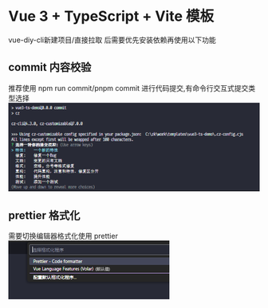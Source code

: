 # Vue 3 + TypeScript + Vite 模板
vue-diy-cli新建项目/直接拉取 后需要优先安装依赖再使用以下功能


## commit 内容校验
推荐使用 npm run commit/pnpm commit 进行代码提交,有命令行交互式提交类型选择 <br />
![commit图片](./public/readme/commit.png)

## prettier 格式化
需要切换编辑器格式化使用 prettier <br />
![这是图片](./public/readme/prettier.png)


